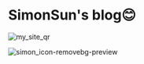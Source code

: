 
# SimonSun's blog😊

![my_site_qr](https://github.com/Tendo33/Simons_site/assets/86536994/3719e6b9-517d-4f59-b3ba-cda23bd89474)

![simon_icon-removebg-preview](https://github.com/Tendo33/Simons_site/assets/86536994/d271ffff-7947-4f14-97ff-9f53ecff2c63)


